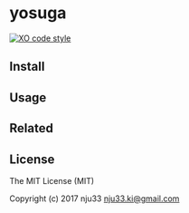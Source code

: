 # yosuga

[![XO code style](https://img.shields.io/badge/code_style-XO-5ed9c7.svg)](https://github.com/sindresorhus/xo)

## Install
<!--
```bash
yarn add -D yosuga
npm i -D yosuga
```

```js
``` -->

## Usage

## Related

## License

The MIT License (MIT)

Copyright (c) 2017 nju33 <nju33.ki@gmail.com>
